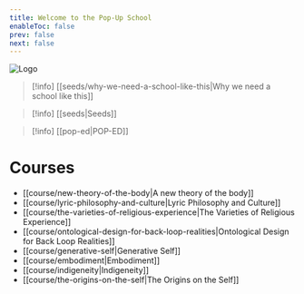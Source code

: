 ```yaml
---
title: Welcome to the Pop-Up School
enableToc: false
prev: false
next: false
---
```


<img src="/static/logo.png" alt="Logo" />

> [!info] [[seeds/why-we-need-a-school-like-this|Why we need a school like this]]

> [!info] [[seeds|Seeds]]

> [!info] [[pop-ed|POP-ED]]

# Courses

- [[course/new-theory-of-the-body|A new theory of the body]]
- [[course/lyric-philosophy-and-culture|Lyric Philosophy and Culture]]
- [[course/the-varieties-of-religious-experience|The Varieties of Religious Experience]]
- [[course/ontological-design-for-back-loop-realities|Ontological Design for Back Loop Realities]]
- [[course/generative-self|Generative Self]]
- [[course/embodiment|Embodiment]]
- [[course/indigeneity|Indigeneity]]
- [[course/the-origins-on-the-self|The Origins on the Self]]




